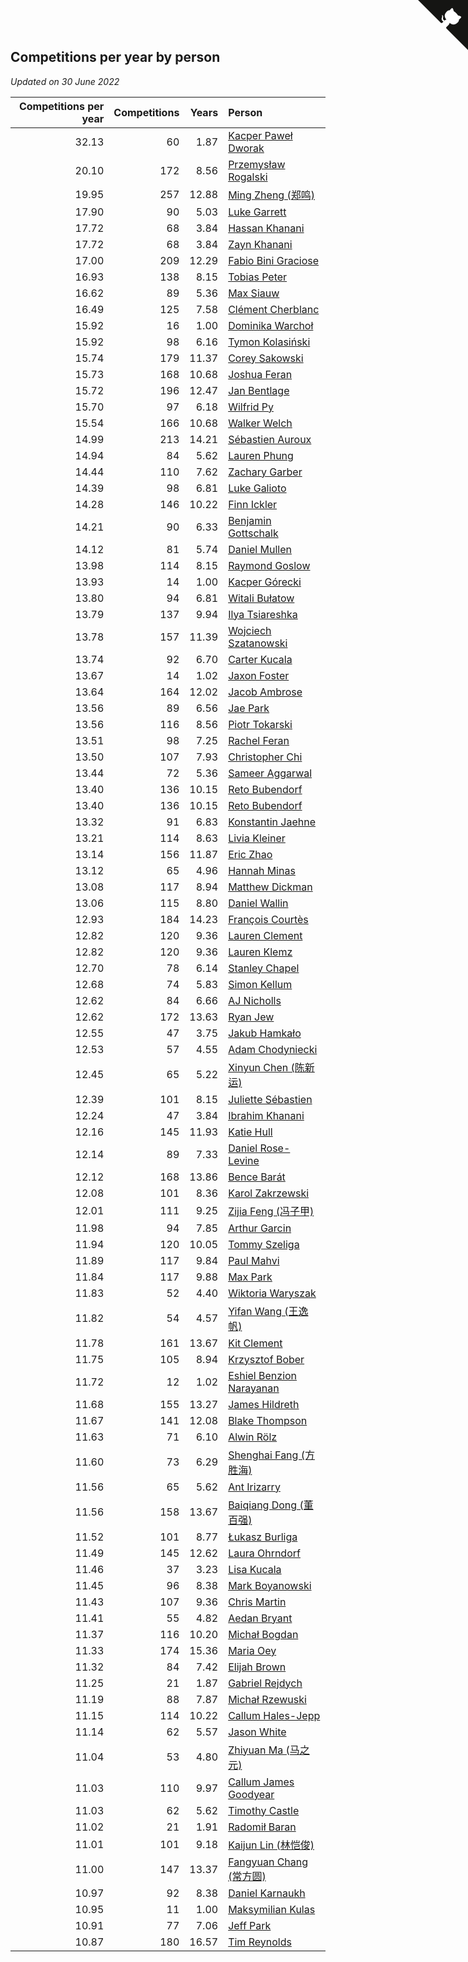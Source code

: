 ## Competitions per year by person

*Updated on 30 June 2022*

| Competitions per year | Competitions | Years | Person |
| ---: | ---: | ---: | :--- |
| 32.13 | 60 | 1.87 | [Kacper Paweł Dworak](https://www.worldcubeassociation.org/persons/2020DWOR01) |
| 20.10 | 172 | 8.56 | [Przemysław Rogalski](https://www.worldcubeassociation.org/persons/2013ROGA02) |
| 19.95 | 257 | 12.88 | [Ming Zheng (郑鸣)](https://www.worldcubeassociation.org/persons/2009ZHEN11) |
| 17.90 | 90 | 5.03 | [Luke Garrett](https://www.worldcubeassociation.org/persons/2017GARR05) |
| 17.72 | 68 | 3.84 | [Hassan Khanani](https://www.worldcubeassociation.org/persons/2018KHAN26) |
| 17.72 | 68 | 3.84 | [Zayn Khanani](https://www.worldcubeassociation.org/persons/2018KHAN28) |
| 17.00 | 209 | 12.29 | [Fabio Bini Graciose](https://www.worldcubeassociation.org/persons/2010GRAC02) |
| 16.93 | 138 | 8.15 | [Tobias Peter](https://www.worldcubeassociation.org/persons/2014PETE03) |
| 16.62 | 89 | 5.36 | [Max Siauw](https://www.worldcubeassociation.org/persons/2017SIAU02) |
| 16.49 | 125 | 7.58 | [Clément Cherblanc](https://www.worldcubeassociation.org/persons/2014CHER05) |
| 15.92 | 16 | 1.00 | [Dominika Warchoł](https://www.worldcubeassociation.org/persons/2021WARC01) |
| 15.92 | 98 | 6.16 | [Tymon Kolasiński](https://www.worldcubeassociation.org/persons/2016KOLA02) |
| 15.74 | 179 | 11.37 | [Corey Sakowski](https://www.worldcubeassociation.org/persons/2011SAKO01) |
| 15.73 | 168 | 10.68 | [Joshua Feran](https://www.worldcubeassociation.org/persons/2011FERA01) |
| 15.72 | 196 | 12.47 | [Jan Bentlage](https://www.worldcubeassociation.org/persons/2010BENT01) |
| 15.70 | 97 | 6.18 | [Wilfrid Py](https://www.worldcubeassociation.org/persons/2016PYWI01) |
| 15.54 | 166 | 10.68 | [Walker Welch](https://www.worldcubeassociation.org/persons/2011WELC01) |
| 14.99 | 213 | 14.21 | [Sébastien Auroux](https://www.worldcubeassociation.org/persons/2008AURO01) |
| 14.94 | 84 | 5.62 | [Lauren Phung](https://www.worldcubeassociation.org/persons/2016PHUN02) |
| 14.44 | 110 | 7.62 | [Zachary Garber](https://www.worldcubeassociation.org/persons/2014GARB01) |
| 14.39 | 98 | 6.81 | [Luke Galioto](https://www.worldcubeassociation.org/persons/2015GALI02) |
| 14.28 | 146 | 10.22 | [Finn Ickler](https://www.worldcubeassociation.org/persons/2012ICKL01) |
| 14.21 | 90 | 6.33 | [Benjamin Gottschalk](https://www.worldcubeassociation.org/persons/2016GOTT01) |
| 14.12 | 81 | 5.74 | [Daniel Mullen](https://www.worldcubeassociation.org/persons/2016MULL04) |
| 13.98 | 114 | 8.15 | [Raymond Goslow](https://www.worldcubeassociation.org/persons/2014GOSL01) |
| 13.93 | 14 | 1.00 | [Kacper Górecki](https://www.worldcubeassociation.org/persons/2021GORE01) |
| 13.80 | 94 | 6.81 | [Witali Bułatow](https://www.worldcubeassociation.org/persons/2015BUAT01) |
| 13.79 | 137 | 9.94 | [Ilya Tsiareshka](https://www.worldcubeassociation.org/persons/2012TERE01) |
| 13.78 | 157 | 11.39 | [Wojciech Szatanowski](https://www.worldcubeassociation.org/persons/2011SZAT01) |
| 13.74 | 92 | 6.70 | [Carter Kucala](https://www.worldcubeassociation.org/persons/2015KUCA01) |
| 13.67 | 14 | 1.02 | [Jaxon Foster](https://www.worldcubeassociation.org/persons/2021FOST01) |
| 13.64 | 164 | 12.02 | [Jacob Ambrose](https://www.worldcubeassociation.org/persons/2010AMBR01) |
| 13.56 | 89 | 6.56 | [Jae Park](https://www.worldcubeassociation.org/persons/2015PARK24) |
| 13.56 | 116 | 8.56 | [Piotr Tokarski](https://www.worldcubeassociation.org/persons/2013TOKA01) |
| 13.51 | 98 | 7.25 | [Rachel Feran](https://www.worldcubeassociation.org/persons/2015FERA01) |
| 13.50 | 107 | 7.93 | [Christopher Chi](https://www.worldcubeassociation.org/persons/2014CHIC01) |
| 13.44 | 72 | 5.36 | [Sameer Aggarwal](https://www.worldcubeassociation.org/persons/2017AGGA01) |
| 13.40 | 136 | 10.15 | [Reto Bubendorf](https://www.worldcubeassociation.org/persons/2012BUBE01) |
| 13.40 | 136 | 10.15 | [Reto Bubendorf](https://www.worldcubeassociation.org/persons/2012BUBE01) |
| 13.32 | 91 | 6.83 | [Konstantin Jaehne](https://www.worldcubeassociation.org/persons/2015JAEH01) |
| 13.21 | 114 | 8.63 | [Livia Kleiner](https://www.worldcubeassociation.org/persons/2013KLEI03) |
| 13.14 | 156 | 11.87 | [Eric Zhao](https://www.worldcubeassociation.org/persons/2010ZHAO19) |
| 13.12 | 65 | 4.96 | [Hannah Minas](https://www.worldcubeassociation.org/persons/2017MINA04) |
| 13.08 | 117 | 8.94 | [Matthew Dickman](https://www.worldcubeassociation.org/persons/2013DICK01) |
| 13.06 | 115 | 8.80 | [Daniel Wallin](https://www.worldcubeassociation.org/persons/2013WALL03) |
| 12.93 | 184 | 14.23 | [François Courtès](https://www.worldcubeassociation.org/persons/2008COUR01) |
| 12.82 | 120 | 9.36 | [Lauren Clement](https://www.worldcubeassociation.org/persons/2013KLEM01) |
| 12.82 | 120 | 9.36 | [Lauren Klemz](https://www.worldcubeassociation.org/persons/2013KLEM01) |
| 12.70 | 78 | 6.14 | [Stanley Chapel](https://www.worldcubeassociation.org/persons/2016CHAP04) |
| 12.68 | 74 | 5.83 | [Simon Kellum](https://www.worldcubeassociation.org/persons/2016KELL12) |
| 12.62 | 84 | 6.66 | [AJ Nicholls](https://www.worldcubeassociation.org/persons/2015NICH04) |
| 12.62 | 172 | 13.63 | [Ryan Jew](https://www.worldcubeassociation.org/persons/2008JEWR01) |
| 12.55 | 47 | 3.75 | [Jakub Hamkało](https://www.worldcubeassociation.org/persons/2018HAMK01) |
| 12.53 | 57 | 4.55 | [Adam Chodyniecki](https://www.worldcubeassociation.org/persons/2017CHOD02) |
| 12.45 | 65 | 5.22 | [Xinyun Chen (陈新运)](https://www.worldcubeassociation.org/persons/2017CHEN36) |
| 12.39 | 101 | 8.15 | [Juliette Sébastien](https://www.worldcubeassociation.org/persons/2014SEBA01) |
| 12.24 | 47 | 3.84 | [Ibrahim Khanani](https://www.worldcubeassociation.org/persons/2018KHAN27) |
| 12.16 | 145 | 11.93 | [Katie Hull](https://www.worldcubeassociation.org/persons/2010HULL01) |
| 12.14 | 89 | 7.33 | [Daniel Rose-Levine](https://www.worldcubeassociation.org/persons/2015ROSE01) |
| 12.12 | 168 | 13.86 | [Bence Barát](https://www.worldcubeassociation.org/persons/2008BARA01) |
| 12.08 | 101 | 8.36 | [Karol Zakrzewski](https://www.worldcubeassociation.org/persons/2014ZAKR01) |
| 12.01 | 111 | 9.25 | [Zijia Feng (冯子甲)](https://www.worldcubeassociation.org/persons/2013FENG02) |
| 11.98 | 94 | 7.85 | [Arthur Garcin](https://www.worldcubeassociation.org/persons/2014GARC27) |
| 11.94 | 120 | 10.05 | [Tommy Szeliga](https://www.worldcubeassociation.org/persons/2012SZEL01) |
| 11.89 | 117 | 9.84 | [Paul Mahvi](https://www.worldcubeassociation.org/persons/2012MAHV01) |
| 11.84 | 117 | 9.88 | [Max Park](https://www.worldcubeassociation.org/persons/2012PARK03) |
| 11.83 | 52 | 4.40 | [Wiktoria Waryszak](https://www.worldcubeassociation.org/persons/2018WARY01) |
| 11.82 | 54 | 4.57 | [Yifan Wang (王逸帆)](https://www.worldcubeassociation.org/persons/2017WANY29) |
| 11.78 | 161 | 13.67 | [Kit Clement](https://www.worldcubeassociation.org/persons/2008CLEM01) |
| 11.75 | 105 | 8.94 | [Krzysztof Bober](https://www.worldcubeassociation.org/persons/2013BOBE01) |
| 11.72 | 12 | 1.02 | [Eshiel Benzion Narayanan](https://www.worldcubeassociation.org/persons/2021NARA03) |
| 11.68 | 155 | 13.27 | [James Hildreth](https://www.worldcubeassociation.org/persons/2009HILD01) |
| 11.67 | 141 | 12.08 | [Blake Thompson](https://www.worldcubeassociation.org/persons/2010THOM03) |
| 11.63 | 71 | 6.10 | [Alwin Rölz](https://www.worldcubeassociation.org/persons/2016ROLZ01) |
| 11.60 | 73 | 6.29 | [Shenghai Fang (方胜海)](https://www.worldcubeassociation.org/persons/2016FANG01) |
| 11.56 | 65 | 5.62 | [Ant Irizarry](https://www.worldcubeassociation.org/persons/2016IRIZ02) |
| 11.56 | 158 | 13.67 | [Baiqiang Dong (董百强)](https://www.worldcubeassociation.org/persons/2008DONG06) |
| 11.52 | 101 | 8.77 | [Łukasz Burliga](https://www.worldcubeassociation.org/persons/2013BURL01) |
| 11.49 | 145 | 12.62 | [Laura Ohrndorf](https://www.worldcubeassociation.org/persons/2009OHRN01) |
| 11.46 | 37 | 3.23 | [Lisa Kucala](https://www.worldcubeassociation.org/persons/2019KUCA01) |
| 11.45 | 96 | 8.38 | [Mark Boyanowski](https://www.worldcubeassociation.org/persons/2014BOYA01) |
| 11.43 | 107 | 9.36 | [Chris Martin](https://www.worldcubeassociation.org/persons/2013MART03) |
| 11.41 | 55 | 4.82 | [Aedan Bryant](https://www.worldcubeassociation.org/persons/2017BRYA06) |
| 11.37 | 116 | 10.20 | [Michał Bogdan](https://www.worldcubeassociation.org/persons/2012BOGD01) |
| 11.33 | 174 | 15.36 | [Maria Oey](https://www.worldcubeassociation.org/persons/2007OEYM01) |
| 11.32 | 84 | 7.42 | [Elijah Brown](https://www.worldcubeassociation.org/persons/2015BROW03) |
| 11.25 | 21 | 1.87 | [Gabriel Rejdych](https://www.worldcubeassociation.org/persons/2020REJD01) |
| 11.19 | 88 | 7.87 | [Michał Rzewuski](https://www.worldcubeassociation.org/persons/2014RZEW01) |
| 11.15 | 114 | 10.22 | [Callum Hales-Jepp](https://www.worldcubeassociation.org/persons/2012HALE01) |
| 11.14 | 62 | 5.57 | [Jason White](https://www.worldcubeassociation.org/persons/2016WHIT16) |
| 11.04 | 53 | 4.80 | [Zhiyuan Ma (马之元)](https://www.worldcubeassociation.org/persons/2017MAZH04) |
| 11.03 | 110 | 9.97 | [Callum James Goodyear](https://www.worldcubeassociation.org/persons/2012GOOD02) |
| 11.03 | 62 | 5.62 | [Timothy Castle](https://www.worldcubeassociation.org/persons/2016CAST48) |
| 11.02 | 21 | 1.91 | [Radomił Baran](https://www.worldcubeassociation.org/persons/2020BARA02) |
| 11.01 | 101 | 9.18 | [Kaijun Lin (林恺俊)](https://www.worldcubeassociation.org/persons/2013LINK01) |
| 11.00 | 147 | 13.37 | [Fangyuan Chang (常方圆)](https://www.worldcubeassociation.org/persons/2009CHAN04) |
| 10.97 | 92 | 8.38 | [Daniel Karnaukh](https://www.worldcubeassociation.org/persons/2014KARN02) |
| 10.95 | 11 | 1.00 | [Maksymilian Kulas](https://www.worldcubeassociation.org/persons/2021KULA02) |
| 10.91 | 77 | 7.06 | [Jeff Park](https://www.worldcubeassociation.org/persons/2015PARK08) |
| 10.87 | 180 | 16.57 | [Tim Reynolds](https://www.worldcubeassociation.org/persons/2005REYN01) |


<a href="https://github.com/jonatanklosko/wca_statistics" class="github-corner" aria-label="View source on Github"><svg width="80" height="80" viewBox="0 0 250 250" style="fill:#151513; color:#fff; position: absolute; top: 0; border: 0; right: 0;" aria-hidden="true"><path d="M0,0 L115,115 L130,115 L142,142 L250,250 L250,0 Z"></path><path d="M128.3,109.0 C113.8,99.7 119.0,89.6 119.0,89.6 C122.0,82.7 120.5,78.6 120.5,78.6 C119.2,72.0 123.4,76.3 123.4,76.3 C127.3,80.9 125.5,87.3 125.5,87.3 C122.9,97.6 130.6,101.9 134.4,103.2" fill="currentColor" style="transform-origin: 130px 106px;" class="octo-arm"></path><path d="M115.0,115.0 C114.9,115.1 118.7,116.5 119.8,115.4 L133.7,101.6 C136.9,99.2 139.9,98.4 142.2,98.6 C133.8,88.0 127.5,74.4 143.8,58.0 C148.5,53.4 154.0,51.2 159.7,51.0 C160.3,49.4 163.2,43.6 171.4,40.1 C171.4,40.1 176.1,42.5 178.8,56.2 C183.1,58.6 187.2,61.8 190.9,65.4 C194.5,69.0 197.7,73.2 200.1,77.6 C213.8,80.2 216.3,84.9 216.3,84.9 C212.7,93.1 206.9,96.0 205.4,96.6 C205.1,102.4 203.0,107.8 198.3,112.5 C181.9,128.9 168.3,122.5 157.7,114.1 C157.9,116.9 156.7,120.9 152.7,124.9 L141.0,136.5 C139.8,137.7 141.6,141.9 141.8,141.8 Z" fill="currentColor" class="octo-body"></path></svg></a><style>.github-corner:hover .octo-arm{animation:octocat-wave 560ms ease-in-out}@keyframes octocat-wave{0%,100%{transform:rotate(0)}20%,60%{transform:rotate(-25deg)}40%,80%{transform:rotate(10deg)}}@media (max-width:500px){.github-corner:hover .octo-arm{animation:none}.github-corner .octo-arm{animation:octocat-wave 560ms ease-in-out}}</style>
